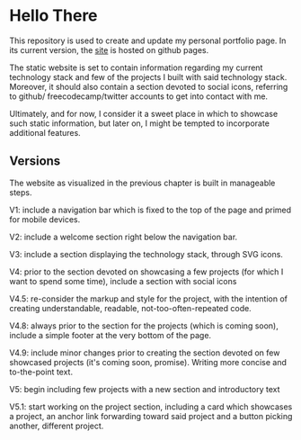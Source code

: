 # Hello There

This repository is used to create and update my personal portfolio page. In its current version, the [site](https://borntofrappe.github.io/) is hosted on github pages. 

The static website is set to contain information regarding my current technology stack and few of the projects I built with said technology stack. Moreover, it should also contain a section devoted to social icons, referring to github/ freecodecamp/twitter accounts to get into contact with me.

Ultimately, and for now, I consider it a sweet place in which to showcase such static information, but later on, I might be tempted to incorporate additional features.

## Versions 

The website as visualized in the previous chapter is built in manageable steps.

V1: include a navigation bar which is fixed to the top of the page and primed for mobile devices.

V2: include a welcome section right below the navigation bar.

V3: include a section displaying the technology stack, through SVG icons.

V4: prior to the section devoted on showcasing a few projects (for which I want to spend some time), include a section with social icons

V4.5: re-consider the markup and style for the project, with the intention of creating understandable, readable, not-too-often-repeated code.

V4.8: always prior to the section for the projects (which is coming soon), include a simple footer at the very bottom of the page.

V4.9: include minor changes prior to creating the section devoted on few showcased projects (it's coming soon, promise). Writing more concise and to-the-point text.

V5: begin including few projects with a new section and introductory text

V5.1: start working on the project section, including a card which showcases a project, an anchor link forwarding toward said project and a button picking another, different project.